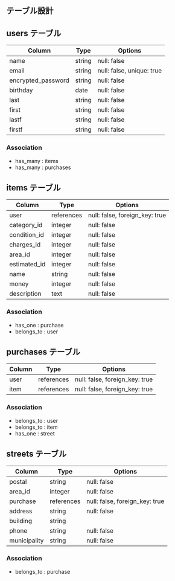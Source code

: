 ## テーブル設計

## users テーブル

| Column             | Type   | Options                   |
| ------------------ | ------ | ------------------------- |
| name               | string | null: false               |
| email              | string | null: false, unique: true |
| encrypted_password | string | null: false               |
| birthday           | date   | null: false               |
| last               | string | null: false               |
| first              | string | null: false               |
| lastf              | string | null: false               |
| firstf             | string | null: false               |

### Association
 
- has_many : items
- has_many : purchases

## items テーブル

| Column         | Type       | Options                        |
| -------------- | ---------- | ------------------------------ |
| user           | references | null: false, foreign_key: true |
| category_id    | integer    | null: false                    |
| condition_id   | integer    | null: false                    |
| charges_id     | integer    | null: false                    |
| area_id        | integer    | null: false                    |
| estimated_id   | integer    | null: false                    |
| name           | string     | null: false                    | 
| money          | integer    | null: false                    |
| description    | text       | null: false                    |

### Association
 
- has_one : purchase
- belongs_to : user

## purchases テーブル

| Column     | Type       | Options                        |
| ---------- | ---------- | ------------------------------ |
| user       | references | null: false, foreign_key: true |
| item       | references | null: false, foreign_key: true |

### Association
 
- belongs_to : user
- belongs_to : item
- has_one : street

## streets テーブル

| Column       | Type       | Options                        |
| ----------   | ---------- | ------------------------------ |
| postal       | string     | null: false                    |
| area_id      | integer    | null: false                    |
| purchase     | references | null: false, foreign_key: true |
| address      | string     | null: false                    |
| building     | string     | 
| phone        | string     | null: false                    |
| municipality | string     | null: false                    |

### Association
 
- belongs_to : purchase